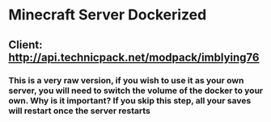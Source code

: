# Minecraft Server Dockerized

## Client: http://api.technicpack.net/modpack/imblying76

### This is a very raw version, if you wish to use it as your own server, you will need to switch the volume of the docker to your own. Why is it important? If you skip this step, all your saves will restart once the server restarts
